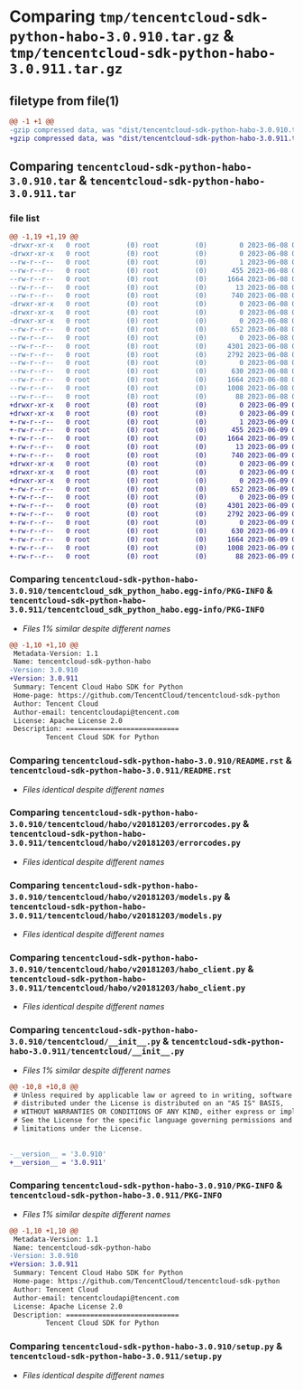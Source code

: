 # Comparing `tmp/tencentcloud-sdk-python-habo-3.0.910.tar.gz` & `tmp/tencentcloud-sdk-python-habo-3.0.911.tar.gz`

## filetype from file(1)

```diff
@@ -1 +1 @@
-gzip compressed data, was "dist/tencentcloud-sdk-python-habo-3.0.910.tar", last modified: Thu Jun  8 09:12:13 2023, max compression
+gzip compressed data, was "dist/tencentcloud-sdk-python-habo-3.0.911.tar", last modified: Fri Jun  9 02:20:18 2023, max compression
```

## Comparing `tencentcloud-sdk-python-habo-3.0.910.tar` & `tencentcloud-sdk-python-habo-3.0.911.tar`

### file list

```diff
@@ -1,19 +1,19 @@
-drwxr-xr-x   0 root         (0) root         (0)        0 2023-06-08 09:12:13.000000 tencentcloud-sdk-python-habo-3.0.910/
-drwxr-xr-x   0 root         (0) root         (0)        0 2023-06-08 09:12:13.000000 tencentcloud-sdk-python-habo-3.0.910/tencentcloud_sdk_python_habo.egg-info/
--rw-r--r--   0 root         (0) root         (0)        1 2023-06-08 09:12:13.000000 tencentcloud-sdk-python-habo-3.0.910/tencentcloud_sdk_python_habo.egg-info/dependency_links.txt
--rw-r--r--   0 root         (0) root         (0)      455 2023-06-08 09:12:13.000000 tencentcloud-sdk-python-habo-3.0.910/tencentcloud_sdk_python_habo.egg-info/SOURCES.txt
--rw-r--r--   0 root         (0) root         (0)     1664 2023-06-08 09:12:13.000000 tencentcloud-sdk-python-habo-3.0.910/tencentcloud_sdk_python_habo.egg-info/PKG-INFO
--rw-r--r--   0 root         (0) root         (0)       13 2023-06-08 09:12:13.000000 tencentcloud-sdk-python-habo-3.0.910/tencentcloud_sdk_python_habo.egg-info/top_level.txt
--rw-r--r--   0 root         (0) root         (0)      740 2023-06-08 09:12:13.000000 tencentcloud-sdk-python-habo-3.0.910/README.rst
-drwxr-xr-x   0 root         (0) root         (0)        0 2023-06-08 09:12:13.000000 tencentcloud-sdk-python-habo-3.0.910/tencentcloud/
-drwxr-xr-x   0 root         (0) root         (0)        0 2023-06-08 09:12:13.000000 tencentcloud-sdk-python-habo-3.0.910/tencentcloud/habo/
-drwxr-xr-x   0 root         (0) root         (0)        0 2023-06-08 09:12:13.000000 tencentcloud-sdk-python-habo-3.0.910/tencentcloud/habo/v20181203/
--rw-r--r--   0 root         (0) root         (0)      652 2023-06-08 09:12:13.000000 tencentcloud-sdk-python-habo-3.0.910/tencentcloud/habo/v20181203/errorcodes.py
--rw-r--r--   0 root         (0) root         (0)        0 2023-06-08 09:12:13.000000 tencentcloud-sdk-python-habo-3.0.910/tencentcloud/habo/v20181203/__init__.py
--rw-r--r--   0 root         (0) root         (0)     4301 2023-06-08 09:12:13.000000 tencentcloud-sdk-python-habo-3.0.910/tencentcloud/habo/v20181203/models.py
--rw-r--r--   0 root         (0) root         (0)     2792 2023-06-08 09:12:13.000000 tencentcloud-sdk-python-habo-3.0.910/tencentcloud/habo/v20181203/habo_client.py
--rw-r--r--   0 root         (0) root         (0)        0 2023-06-08 09:12:13.000000 tencentcloud-sdk-python-habo-3.0.910/tencentcloud/habo/__init__.py
--rw-r--r--   0 root         (0) root         (0)      630 2023-06-08 09:12:13.000000 tencentcloud-sdk-python-habo-3.0.910/tencentcloud/__init__.py
--rw-r--r--   0 root         (0) root         (0)     1664 2023-06-08 09:12:13.000000 tencentcloud-sdk-python-habo-3.0.910/PKG-INFO
--rw-r--r--   0 root         (0) root         (0)     1008 2023-06-08 09:12:13.000000 tencentcloud-sdk-python-habo-3.0.910/setup.py
--rw-r--r--   0 root         (0) root         (0)       88 2023-06-08 09:12:13.000000 tencentcloud-sdk-python-habo-3.0.910/setup.cfg
+drwxr-xr-x   0 root         (0) root         (0)        0 2023-06-09 02:20:18.000000 tencentcloud-sdk-python-habo-3.0.911/
+drwxr-xr-x   0 root         (0) root         (0)        0 2023-06-09 02:20:18.000000 tencentcloud-sdk-python-habo-3.0.911/tencentcloud_sdk_python_habo.egg-info/
+-rw-r--r--   0 root         (0) root         (0)        1 2023-06-09 02:20:18.000000 tencentcloud-sdk-python-habo-3.0.911/tencentcloud_sdk_python_habo.egg-info/dependency_links.txt
+-rw-r--r--   0 root         (0) root         (0)      455 2023-06-09 02:20:18.000000 tencentcloud-sdk-python-habo-3.0.911/tencentcloud_sdk_python_habo.egg-info/SOURCES.txt
+-rw-r--r--   0 root         (0) root         (0)     1664 2023-06-09 02:20:18.000000 tencentcloud-sdk-python-habo-3.0.911/tencentcloud_sdk_python_habo.egg-info/PKG-INFO
+-rw-r--r--   0 root         (0) root         (0)       13 2023-06-09 02:20:18.000000 tencentcloud-sdk-python-habo-3.0.911/tencentcloud_sdk_python_habo.egg-info/top_level.txt
+-rw-r--r--   0 root         (0) root         (0)      740 2023-06-09 02:20:18.000000 tencentcloud-sdk-python-habo-3.0.911/README.rst
+drwxr-xr-x   0 root         (0) root         (0)        0 2023-06-09 02:20:18.000000 tencentcloud-sdk-python-habo-3.0.911/tencentcloud/
+drwxr-xr-x   0 root         (0) root         (0)        0 2023-06-09 02:20:18.000000 tencentcloud-sdk-python-habo-3.0.911/tencentcloud/habo/
+drwxr-xr-x   0 root         (0) root         (0)        0 2023-06-09 02:20:18.000000 tencentcloud-sdk-python-habo-3.0.911/tencentcloud/habo/v20181203/
+-rw-r--r--   0 root         (0) root         (0)      652 2023-06-09 02:20:18.000000 tencentcloud-sdk-python-habo-3.0.911/tencentcloud/habo/v20181203/errorcodes.py
+-rw-r--r--   0 root         (0) root         (0)        0 2023-06-09 02:20:18.000000 tencentcloud-sdk-python-habo-3.0.911/tencentcloud/habo/v20181203/__init__.py
+-rw-r--r--   0 root         (0) root         (0)     4301 2023-06-09 02:20:18.000000 tencentcloud-sdk-python-habo-3.0.911/tencentcloud/habo/v20181203/models.py
+-rw-r--r--   0 root         (0) root         (0)     2792 2023-06-09 02:20:18.000000 tencentcloud-sdk-python-habo-3.0.911/tencentcloud/habo/v20181203/habo_client.py
+-rw-r--r--   0 root         (0) root         (0)        0 2023-06-09 02:20:18.000000 tencentcloud-sdk-python-habo-3.0.911/tencentcloud/habo/__init__.py
+-rw-r--r--   0 root         (0) root         (0)      630 2023-06-09 02:20:18.000000 tencentcloud-sdk-python-habo-3.0.911/tencentcloud/__init__.py
+-rw-r--r--   0 root         (0) root         (0)     1664 2023-06-09 02:20:18.000000 tencentcloud-sdk-python-habo-3.0.911/PKG-INFO
+-rw-r--r--   0 root         (0) root         (0)     1008 2023-06-09 02:20:18.000000 tencentcloud-sdk-python-habo-3.0.911/setup.py
+-rw-r--r--   0 root         (0) root         (0)       88 2023-06-09 02:20:18.000000 tencentcloud-sdk-python-habo-3.0.911/setup.cfg
```

### Comparing `tencentcloud-sdk-python-habo-3.0.910/tencentcloud_sdk_python_habo.egg-info/PKG-INFO` & `tencentcloud-sdk-python-habo-3.0.911/tencentcloud_sdk_python_habo.egg-info/PKG-INFO`

 * *Files 1% similar despite different names*

```diff
@@ -1,10 +1,10 @@
 Metadata-Version: 1.1
 Name: tencentcloud-sdk-python-habo
-Version: 3.0.910
+Version: 3.0.911
 Summary: Tencent Cloud Habo SDK for Python
 Home-page: https://github.com/TencentCloud/tencentcloud-sdk-python
 Author: Tencent Cloud
 Author-email: tencentcloudapi@tencent.com
 License: Apache License 2.0
 Description: ============================
         Tencent Cloud SDK for Python
```

### Comparing `tencentcloud-sdk-python-habo-3.0.910/README.rst` & `tencentcloud-sdk-python-habo-3.0.911/README.rst`

 * *Files identical despite different names*

### Comparing `tencentcloud-sdk-python-habo-3.0.910/tencentcloud/habo/v20181203/errorcodes.py` & `tencentcloud-sdk-python-habo-3.0.911/tencentcloud/habo/v20181203/errorcodes.py`

 * *Files identical despite different names*

### Comparing `tencentcloud-sdk-python-habo-3.0.910/tencentcloud/habo/v20181203/models.py` & `tencentcloud-sdk-python-habo-3.0.911/tencentcloud/habo/v20181203/models.py`

 * *Files identical despite different names*

### Comparing `tencentcloud-sdk-python-habo-3.0.910/tencentcloud/habo/v20181203/habo_client.py` & `tencentcloud-sdk-python-habo-3.0.911/tencentcloud/habo/v20181203/habo_client.py`

 * *Files identical despite different names*

### Comparing `tencentcloud-sdk-python-habo-3.0.910/tencentcloud/__init__.py` & `tencentcloud-sdk-python-habo-3.0.911/tencentcloud/__init__.py`

 * *Files 1% similar despite different names*

```diff
@@ -10,8 +10,8 @@
 # Unless required by applicable law or agreed to in writing, software
 # distributed under the License is distributed on an "AS IS" BASIS,
 # WITHOUT WARRANTIES OR CONDITIONS OF ANY KIND, either express or implied.
 # See the License for the specific language governing permissions and
 # limitations under the License.
 
 
-__version__ = '3.0.910'
+__version__ = '3.0.911'
```

### Comparing `tencentcloud-sdk-python-habo-3.0.910/PKG-INFO` & `tencentcloud-sdk-python-habo-3.0.911/PKG-INFO`

 * *Files 1% similar despite different names*

```diff
@@ -1,10 +1,10 @@
 Metadata-Version: 1.1
 Name: tencentcloud-sdk-python-habo
-Version: 3.0.910
+Version: 3.0.911
 Summary: Tencent Cloud Habo SDK for Python
 Home-page: https://github.com/TencentCloud/tencentcloud-sdk-python
 Author: Tencent Cloud
 Author-email: tencentcloudapi@tencent.com
 License: Apache License 2.0
 Description: ============================
         Tencent Cloud SDK for Python
```

### Comparing `tencentcloud-sdk-python-habo-3.0.910/setup.py` & `tencentcloud-sdk-python-habo-3.0.911/setup.py`

 * *Files identical despite different names*

